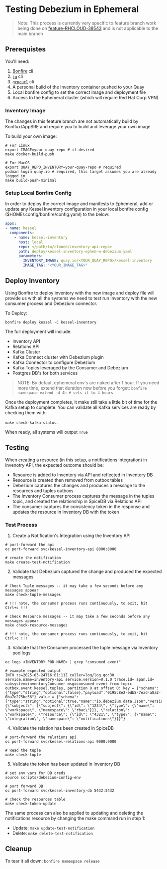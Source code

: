 # Testing Debezium in Ephemeral

> Note: This process is currently very specific to feature branch work being done on [feature-RHCLOUD-38543](https://github.com/project-kessel/inventory-api/tree/feature-RHCLOUD-38543) and is not applicable to the main branch

## Prerequistes
You'll need:
1) [Bonfire](https://github.com/RedHatInsights/bonfire?tab=readme-ov-file#installing-locally) cli
2) [`jq`](https://github.com/jqlang/jq?tab=readme-ov-file#installation) cli
3) [`grpcurl`](https://github.com/fullstorydev/grpcurl?tab=readme-ov-file#installation) cli
3) A personal build of the Inventory container pushed to your Quay
4) Local bonfire config to set the correct image and deployment file
4) Access to the Ephemeral cluster (which will require Red Hat Corp VPN)


### Inventory Image

The changes in this feature branch are not automatically build by Konflux/AppSRE and require you to build and leverage your own image

To build your own image:
```shell
# For Linux
export IMAGE=your-quay-repo # if desired
make docker-build-push

# For MacOS
export QUAY_REPO_INVENTORY=your-quay-repo # required
podman login quay.io # required, this target assumes you are already logged in
make build-push-minimal
```

### Setup Local Bonfire Config

In order to deploy the correct image and manifests to Ephemeral, add or update any Kessel Inventory configuration in your local bonfire config ($HOME/.config/bonfire/config.yaml) to the below:

```yaml
apps:
- name: kessel
  components:
    - name: kessel-inventory
      host: local
      repo: </path/to/cloned/inventory-api-repo>
      path: deploy/kessel-inventory-ephem-w-debezium.yaml
      parameters:
        INVENTORY_IMAGE: quay.io/<YOUR_QUAY_REPO>/kessel-inventory
        IMAGE_TAG: "<YOUR_IMAGE_TAG>"
```

## Deploy Inventory

Using Bonfire to deploy inventory with the new image and deploy file will provide us with all the systems we need to test run Inventory with the new consumer process and Debezium connector.

To Deploy:

`bonfire deploy kessel -C kessel-inventory`

The full deployment will include:
* Inventory API
* Relations API
* Kafka Cluster
* Kafka Connect cluster with Debezium plugin
* Kafka Connector to configure Debezium
* Kafka Topics leveraged by the Consumer and Debezium
* Postgres DB's for both services

> NOTE: By default ephemeral env's are nuked after 1 hour.
> If you need more time, extend that duration now before you forget: `bonfire namespace extend -d 4h # sets it to 4 hours`

Once the deployment completes, it make still take a little bit of time for the Kafka setup to complete. You can validate all Kafka services are ready by checking them with:

 `make check-kafka-status`.

 When ready, all systems will output `True`

## Testing

When creating a resource (in this setup, a notifications integration) in Invenotry API, the expected outcome should be:
* Resource is added to Inventory via API and reflected in Inventory DB
* Resource is created then removed from outbox tables
* Debezium captures the changes and produces a message to the resources and tuples outboxs
* The Inventory Consumer process captures the message in the tuples topic, and created the relationship in SpiceDB via Relations API
* The consumer captures the consistency token in the response and updates the resource in Inventory DB with the token


### Test Process

1) Create a Notification's Integration using the Inventory API

```shell
# port-forward the api
oc port-forward svc/kessel-inventory-api 8000:8000

# create the notification
make create-test-notification
```

2) Validate that Debezium captured the change and produced the expected messages

```shell
# Check Tuple messages -- it may take a few seconds before any messages appear
make check-tuple-messages

# !!! note, the consumer process runs continuously, to exit, hit Ctrl+c !!!

# Check Resource messages -- it may take a few seconds before any messages appear
make check-resource-messages

# !!! note, the consumer process runs continuously, to exit, hit Ctrl+c !!!
```

3) Validate that the Consumer processed the tuple message via Inventory pod logs

```shell
oc logs <INVENTORY_POD_NAME> | grep "consumed event"

# example expected output
INFO ts=2025-03-24T16:01:11Z caller=log/log.go:30 service.name=inventory-api service.version=0.1.0 trace.id= span.id= subsystem=inventoryConsumer msg=consumed event from topic outbox.event.kessel.tuples, partition 0 at offset 0: key = {"schema":{"type":"string","optional":false},"payload":"0195c8e2-edb8-7ead-a8a2-0ba7e275bc56"} value = {"schema":{"type":"string","optional":true,"name":"io.debezium.data.Json","version":1},"payload":"{\"subject\": {\"subject\": {\"id\": \"1234\", \"type\": {\"name\": \"workspace\", \"namespace\": \"rbac\"}}}, \"relation\": \"workspace\", \"resource\": {\"id\": \"4321\", \"type\": {\"name\": \"integration\", \"namespace\": \"notifications\"}}}"}
```

4) Validate the relation has been created in SpiceDB

```shell
# port-forward the relations api
oc port-forward svc/kessel-relations-api 9000:9000

# Read the tuple
make check-tuple
```

5) Validate the token has been updated in Inventory DB

```shell
# set env vars for DB creds
source scripts/debezium-config-env

# port forward DB
oc port-forward svc/kessel-inventory-db 5432:5432

# check the resources table
make check-token-update
```


The same process can also be applied to updating and deleting the notifications resource by changing the make command run in step 1:
* Update: `make update-test-notification`
* Delete: `make delete-test-notification`

## Cleanup

To tear it all down: `bonfire namespace release`
